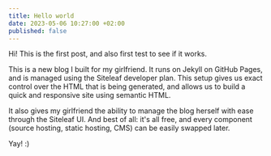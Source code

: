 ```yaml
---
title: Hello world
date: 2023-05-06 10:27:00 +02:00
published: false
---
```


Hi! This is the first post, and also first test to see if it works.

This is a new blog I built for my girlfriend. It runs on Jekyll on GitHub Pages, and is managed using the Siteleaf developer plan. This setup gives us exact control over the HTML that is being generated, and allows us to build a quick and responsive site using semantic HTML.

It also gives my girlfriend the ability to manage the blog herself with ease through the Siteleaf UI. And best of all: it's all free, and every component (source hosting, static hosting, CMS) can be easily swapped later.

Yay!
:)